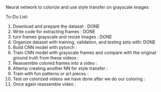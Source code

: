 Neural network to colorize and use style transfer on grayscale images

To-Do List:
1. Download and prepare the dataset : DONE
2. Write code for extracting frames : DONE  <br>
3. turn frames grayscale and resize images : DONE <br>
4. Organize dataset with training, validation, and testing sets with: DONE
5. Build CNN model with pytorch : 
6. Train CNN model with grayscale frames and compare with the original ground truth from these videos : 
7. Reassemble colored frames into a video : 
8. Attemp creating another NN for style transfer : 
9. Train with fun patterns or art pieces : 
10. Test on colorized videos we have done after we do our coloring : 
11. Once again reassemble video : 